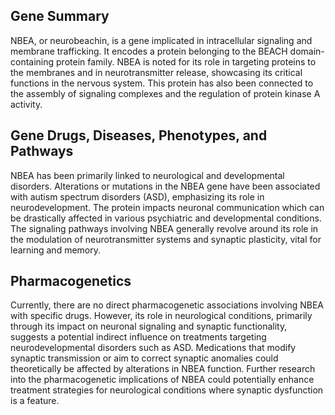 ## Gene Summary
NBEA, or neurobeachin, is a gene implicated in intracellular signaling and membrane trafficking. It encodes a protein belonging to the BEACH domain-containing protein family. NBEA is noted for its role in targeting proteins to the membranes and in neurotransmitter release, showcasing its critical functions in the nervous system. This protein has also been connected to the assembly of signaling complexes and the regulation of protein kinase A activity.

## Gene Drugs, Diseases, Phenotypes, and Pathways
NBEA has been primarily linked to neurological and developmental disorders. Alterations or mutations in the NBEA gene have been associated with autism spectrum disorders (ASD), emphasizing its role in neurodevelopment. The protein impacts neuronal communication which can be drastically affected in various psychiatric and developmental conditions. The signaling pathways involving NBEA generally revolve around its role in the modulation of neurotransmitter systems and synaptic plasticity, vital for learning and memory.

## Pharmacogenetics
Currently, there are no direct pharmacogenetic associations involving NBEA with specific drugs. However, its role in neurological conditions, primarily through its impact on neuronal signaling and synaptic functionality, suggests a potential indirect influence on treatments targeting neurodevelopmental disorders such as ASD. Medications that modify synaptic transmission or aim to correct synaptic anomalies could theoretically be affected by alterations in NBEA function. Further research into the pharmacogenetic implications of NBEA could potentially enhance treatment strategies for neurological conditions where synaptic dysfunction is a feature.